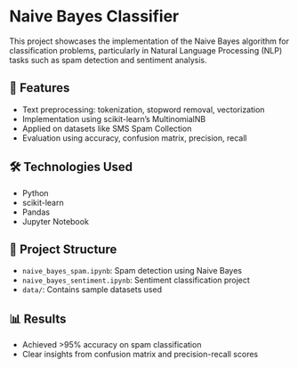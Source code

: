 # Naive Bayes Classifier

This project showcases the implementation of the Naive Bayes algorithm for classification problems, particularly in Natural Language Processing (NLP) tasks such as spam detection and sentiment analysis.

## 🚀 Features

- Text preprocessing: tokenization, stopword removal, vectorization
- Implementation using scikit-learn’s MultinomialNB
- Applied on datasets like SMS Spam Collection
- Evaluation using accuracy, confusion matrix, precision, recall

## 🛠️ Technologies Used

- Python
- scikit-learn
- Pandas
- Jupyter Notebook

## 📂 Project Structure

- `naive_bayes_spam.ipynb`: Spam detection using Naive Bayes
- `naive_bayes_sentiment.ipynb`: Sentiment classification project
- `data/`: Contains sample datasets used

## 📊 Results

- Achieved >95% accuracy on spam classification
- Clear insights from confusion matrix and precision-recall scores

